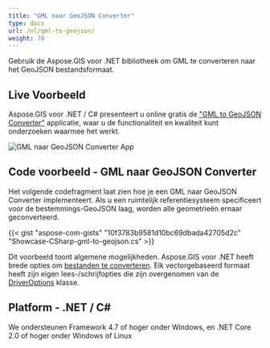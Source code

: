 ```yaml
---
title: "GML naar GeoJSON Converter"
type: docs
url: /nl/gml-to-geojson/
weight: 70
---
```


Gebruik de Aspose.GIS voor .NET bibliotheek om GML te converteren naar het GeoJSON bestandsformaat.

## **Live Voorbeeld**

Aspose.GIS voor .NET / C# presenteert u online gratis de ["GML to GeoJSON Converter"](https://products.aspose.app/gis/conversion/gml-to-geojson) applicatie, waar u de functionaliteit en kwaliteit kunt onderzoeken waarmee het werkt.

![GML naar GeoJSON Converter App](conversion.png)

## **Code voorbeeld - GML naar GeoJSON Converter**

Het volgende codefragment laat zien hoe je een GML naar GeoJSON Converter implementeert. Als u een ruimtelijk referentiesysteem specificeert voor de bestemmings-GeoJSON laag, worden alle geometrieën ernaar geconverteerd. 

{{< gist "aspose-com-gists" "10f3783b9581d10bc69dbada42705d2c" "Showcase-CSharp-gml-to-geojson.cs" >}}

Dit voorbeeld toont algemene mogelijkheden. Aspose.GIS voor .NET heeft brede opties om [bestanden te converteren](https://docs.aspose.com/gis/net/vector-layers/). Elk vectorgebaseerd formaat heeft zijn eigen lees-/schrijfopties die zijn overgenomen van de [DriverOptions](https://reference.aspose.com/gis/net/aspose.gis/driveroptions) klasse.

## **Platform - .NET / C#**

We ondersteunen Framework 4.7 of hoger onder Windows, en .NET Core 2.0 of hoger onder Windows of Linux
